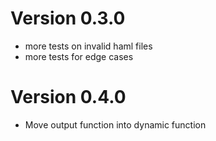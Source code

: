 # Version 0.3.0

  * more tests on invalid haml files
  * more tests for edge cases

# Version 0.4.0

  * Move output function into dynamic function
